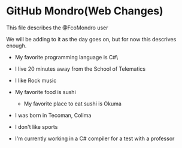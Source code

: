 # GitHub Mondro(Web Changes)
This file describes the @FcoMondro user

We will be adding to it as the day goes on, but for now this descrives enough.

- My favorite programming language is C#\


- I live 20 minutes away from the School of Telematics
- I like Rock music
- My favorite food is sushi
	- My favorite place to eat sushi is Okuma
- I was born in Tecoman, Colima
- I don't like sports
- I'm currently working in a C# compiler for a test with a professor
